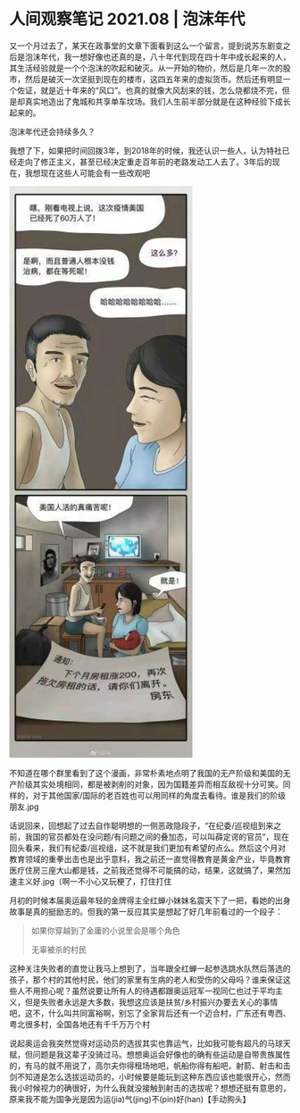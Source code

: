 # 人间观察笔记 2021.08 | 泡沫年代

又一个月过去了，某天在政事堂的文章下面看到这么一个留言，提到说苏东剧变之后是泡沫年代，我一想好像也还真的是，八十年代到现在四十年中成长起来的人，其生活经验就是一个个泡沫的吹起和破灭。从一开始的物价，然后是几年一次的股市，然后是破灭一次坚挺到现在的楼市，这四五年来的虚拟货币。然后还有明显一个佐证，就是近十年来的“风口”。也真的就像大风刮来的钱，怎么烧都烧不完，但是却真实地造出了鬼城和共享单车坟场。我们人生前半部分就是在这种经验下成长起来的。

泡沫年代还会持续多久？

我想了下，如果把时间回拨3年，到2018年的时候，我还认识一些人，认为特社已经走向了修正主义，甚至已经决定重走百年前的老路发动工人去了。3年后的现在，我想现在这些人可能会有一些改观吧

![阶级相同](./../img/08_same.jpg)

不知道在哪个群里看到了这个漫画，非常朴素地点明了我国的无产阶级和美国的无产阶级其实处境相同，都是被剥削的对象，因为国籍差异而相互敌视十分可笑。同样的，对于其他国家/国际的老百姓也可以用同样的角度去看待。谁是我们的阶级朋友.jpg

话说回来，回想起了过去自作聪明想的一侧恶政隐段子，“在纪委/巡视组到来之前，我国的官员都处在没问题/有问题之间的叠加态，可以叫薛定谔的官员”，现在回头看来，我们有纪委/巡视组，这不就是我们更加有希望的点么。然后这个月对教育领域的重拳出击也是出乎意料，我之前还一直觉得教育是黄金产业，毕竟教育医疗住房三座大山都是钱，之前我还觉得不可能搞的动，结果，这就搞了，果然加速主义好.jpg（啊一不小心又玩梗了，打住打住

月初的时候本届奥运最年轻的金牌得主全红蝉小妹妹名震天下了一把，看她的出身故事是真的挺励志的。但我的第一反应其实是想起了好几年前看过的一个段子：

> 如果你穿越到了金庸的小说里会是哪个角色
> 
> 无辜被杀的村民

这种关注失败者的直觉让我马上想到了，当年跟全红蝉一起参选跳水队然后落选的孩子，那个村的其他村民，他们的家里有生病的老人和受伤的父母吗？谁来保证这些人不用担心呢？虽然说要让所有人的待遇都跟奥运冠军一视同仁也过于平均主义，但是失败者永远是大多数，我想这应该是扶贫/乡村振兴办要去关心的事情吧，这不，什么叫共同富裕啊，别忘了全家背后还有一个迈合村，广东还有粤西、粤北很多村，全国各地还有千千万万个村

说起奥运会我突然觉得对运动员的选拔其实也靠运气，比如我可能有超凡的马球天赋，但问题是我这辈子没骑过马。想想奥运会好像也的确有些运动是自带贵族属性的，有马的就不用说了，高尔夫你得租场地吧，帆船你得有船吧，射箭、射击和击剑不知道是怎么选拔运动员的，小时候要是能玩到这种东西应该也能很开心，然而我小时候视力的确很好，为什么我就没接触到射击的选拔呢？想想还挺有意思的，原来我不能为国争光是因为运(jia)气(jing)不(pin)好(han)【手动狗头】


